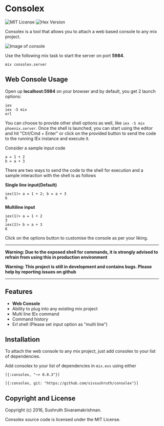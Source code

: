 # Consolex

![MIT License](https://camo.githubusercontent.com/890acbdcb87868b382af9a4b1fac507b9659d9bf/68747470733a2f2f696d672e736869656c64732e696f2f62616467652f6c6963656e73652d4d49542d626c75652e737667) ![Hex Version](https://camo.githubusercontent.com/4b295e051be9db0d5064d4e1563fed4bd985330b/68747470733a2f2f696d672e736869656c64732e696f2f686578706d2f762f636f6e736f6c65782e737667)

Consolex is a tool that allows you to attach a web based console to any mix project.

![Image of console](https://camo.githubusercontent.com/4fdc033fd49f42f5e1b2b43036c672d5a5a2f55c/687474703a2f2f692e696d6775722e636f6d2f4577706c59496e2e706e67)

Use the following mix task to start the server on port **5984**.

```
mix consolex.server
```

## Web Console Usage

Open up **localhost:5984** on your browser and by default, you get 2 launch options:

```
iex
iex -S mix
erl
```
You can choose to provide other shell options as well, like `iex -S mix phoenix.server`.
Once the shell is launched, you can start using the editor and hit "Ctrl/Cmd + Enter" or click on the provided button to send the code to the running IEx instance and execute it.

Consider a sample input code 

```
a = 1 + 2
b = a + 3
```

There are two ways to send the code to the shell for execution and a sample interaction with the shell is as follows

**Single line input(Default)**

```
iex(1)> a = 1 + 2; b = a + 3
6
```

**Multiline input**

```
iex(1)> a = 1 + 2
3
iex(2)> b = a + 3
6
```
Click on the options button to customise the console as per your liking.

__________________________________________________

**Warning: Due to the exposed shell for commands, it is strongly advised to refrain from using this in production environment**

**Warning: This project is still in development and contains bugs. Please help by reporting issues on github**
__________________________________________________

## Features

* **Web Console**
* Ability to plug into any existing mix project
* Multi line IEx command
* Command history
* Erl shell (Please set input option as "multi line")

## Installation

To attach the web console to any mix project, just add consolex to your list of dependencies.

Add consolex to your list of dependencies in `mix.exs` using either

`[{:consolex, "~> 0.0.3"}]`

`[{:consolex, git: "https://github.com/sivsushruth/consolex"}]`

## Copyright and License

Copyright (c) 2016, Sushruth Sivaramakrishnan.

Consolex source code is licensed under the MIT License.


